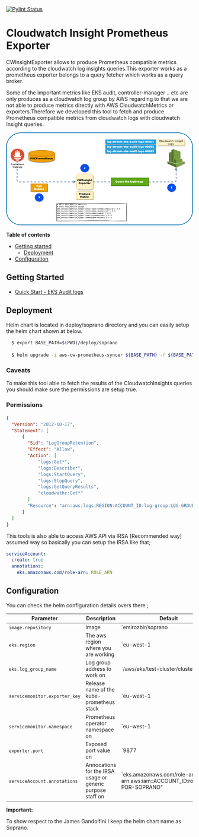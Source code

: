 [![Pylint Status](https://app.travis-ci.com/WoodProgrammer/eks-cloudwatch-audit.svg?branch=hot_fix_1)](https://app.travis-ci.com/WoodProgrammer/soprano)

# Cloudwatch Insight Prometheus Exporter

CWInsightExporter allows to produce Prometheus compatible metrics according to the cloudwatch log insights queries.This exporter works as a prometheus exporter belongs to a query fetcher which works as a query broker.

Some of the important metrics like EKS audit, controller-manager .. etc are only produces as a cloudwatch log group by AWS regarding to that we are not able to produce metrics directly with AWS CloudwatchMetrics or exporters.Therefore we developed this tool to fetch and produce Prometheus compatible metrics from cloudwatch logs with cloudwatch Insight queries.

<img height="250" width="1000" src="./img/diagram.png"></img>

<b> Table of contents </b>

- [Getting started](#getting-started)
  - [Deployment](#deploy)
- [Configuration](#configuration)

## Getting Started

* <a href="./deploy/soprano/values.yaml">Quick Start - EKS Audit logs</a>

## Deployment

Helm chart is located in deploy/soprano directory and you can easily setup the helm chart shown at below.

```sh
  $ export BASE_PATH=$(PWD)/deploy/soprano
  
  $ helm upgrade -i aws-cw-prometheus-syncer ${BASE_PATH} -f ${BASE_PATH}/values.yaml
```

### Caveats 
To make this tool able to fetch the results of the CloudwatchInsights queries you should make sure the permissions are setup true.

### Permissions
```json
{
  "Version": "2012-10-17",
  "Statement": [
      {
        "Sid": "LogGroupRetention",
        "Effect": "Allow",
        "Action": [
            "logs:Get*",
            "logs:Describe*",
            "logs:StartQuery",
            "logs:StopQuery",
            "logs:GetQueryResults",
            "cloudwathc:Get*"
        ]
        "Resource": "arn:aws:logs:REGION:ACCOUNT_ID:log-group:LOG-GROUP-NAME"
      }
  ]
}
```

This tools is also able to access AWS API via  IRSA [Recommended way] assumed way so basically you can setup the IRSA like that;

```yaml
serviceAccount:
  create: true
  annotations:
    eks.amazonaws.com/role-arn: ROLE_ARN
```

## Configuration

You can check the helm configuration details overs there ; 

| Parameter                         | Description                                                             | Default                     |
| --------------------------------- | ----------------------------------------------------------------------- | --------------------------- |
| `image.repository`                | Image                                                                   | `emirozbir/soprano
| `eks.region`                | The aws region where you are working                                                                    | `eu-west-1
| `eks.log_group_name`                | Log group address to work on                                                                    | `/aws/eks/test-cluster/cluster
| `servicemonitor.exporter_key`                |  Release name of the kube-prometheus stack                                                                     | `eu-west-1
| `servicemonitor.namespace`                | Prometheus operator namespace on                                                                   | `eu-west-1
| `exporter.port`                | Exposed port value on                                                                   | `9877
| `serviceAccount.annotations`                | Annocations for the IRSA usage or generic purpose staff on                                                                   | `eks.amazonaws.com/role-arn: arn:aws:iam::ACCOUNT_ID:role/ROLE-FOR-SOPRANO"

<b>Important:</b>

To show respect to the James Gandolfini I keep the helm chart name as Soprano.